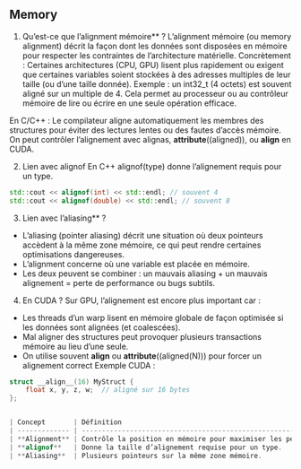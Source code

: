 ## Memory
1. Qu’est-ce que l’alignment mémoire** ?
L’alignment mémoire (ou memory alignment) décrit la façon dont les données sont disposées en mémoire pour respecter les contraintes de l’architecture matérielle.
Concrètement :
    Certaines architectures (CPU, GPU) lisent plus rapidement ou exigent que certaines variables soient stockées à des adresses multiples de leur taille (ou d’une taille donnée).
    Exemple : un int32_t (4 octets) est souvent aligné sur un multiple de 4.
    Cela permet au processeur ou au contrôleur mémoire de lire ou écrire en une seule opération efficace.

En C/C++ :
    Le compilateur aligne automatiquement les membres des structures pour éviter des lectures lentes ou des fautes d’accès mémoire.
    On peut contrôler l’alignement avec alignas, __attribute__((aligned)), ou __align__ en CUDA.

2. Lien avec alignof
En C++ alignof(type) donne l’alignement requis pour un type.
```cpp
std::cout << alignof(int) << std::endl; // souvent 4
std::cout << alignof(double) << std::endl; // souvent 8
```
3. Lien avec l’aliasing** ?
- L’aliasing (pointer aliasing) décrit une situation où deux pointeurs accèdent à la même zone mémoire, ce qui peut rendre certaines optimisations dangereuses.
- L’alignment concerne où une variable est placée en mémoire.
- Les deux peuvent se combiner : un mauvais aliasing + un mauvais alignement = perte de performance ou bugs subtils.


 4. En CUDA ?
Sur GPU, l’alignement est encore plus important car :
- Les threads d’un warp lisent en mémoire globale de façon optimisée si les données sont alignées (et coalescées).
- Mal aligner des structures peut provoquer plusieurs transactions mémoire au lieu d’une seule.
- On utilise souvent __align__ ou __attribute__((aligned(N))) pour forcer un alignement correct
Exemple CUDA :
```cpp
struct __align__(16) MyStruct {
    float x, y, z, w;  // aligné sur 16 bytes
};


| Concept       | Définition                                                       |
| ------------- | ---------------------------------------------------------------- |
| **Alignment** | Contrôle la position en mémoire pour maximiser les performances. |
| **alignof**   | Donne la taille d’alignement requise pour un type.               |
| **Aliasing**  | Plusieurs pointeurs sur la même zone mémoire.                    |
